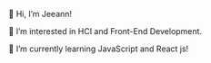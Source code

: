 👋 Hi, I’m Jeeann!

👀 I’m interested in HCI and Front-End Development.

🌱 I’m currently learning JavaScript and React js!

<!---
jeeannyy/jeeannyy is a ✨ special ✨ repository because its `README.md` (this file) appears on your GitHub profile.
You can click the Preview link to take a look at your changes.
--->
